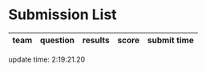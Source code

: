 # Submission List
team    | question  | results  | score | submit time
------|-----:|-----:| ----:|-----


update time:  2:19:21.20 
